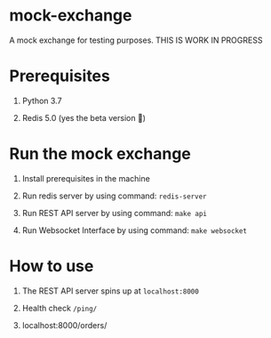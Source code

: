 # mock-exchange

A mock exchange for testing purposes. 
THIS IS WORK IN PROGRESS


# Prerequisites

1. Python 3.7 

2. Redis 5.0 (yes the beta version 🙈)

# Run the mock exchange

1. Install prerequisites in the machine

2. Run redis server by using command: `redis-server`

3. Run REST API server by using command: `make api`

4. Run Websocket Interface by using command: `make websocket`

# How to use
1. The REST API server spins up at `localhost:8000`

2. Health check `/ping/`

3. localhost:8000/orders/

